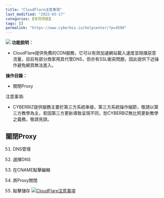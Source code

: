 ```yaml
---
title: "CloudFlare注意事項"
last_modified: "2022-03-17"
categories: [常見問題]
tags: []
permalink: "https://www.cyberbiz.io/helpcenter/?p=4598"
---
```


![](https://www.cyberbiz.io/support/wp-content/uploads/全版本.png) **功能說明：**  

* CloudFlare提供免費的CDN服務，它可以有效加速網站載入速度並阻擋惡意流量，目前有部分商家用其代管DNS，但亦有SSL衝突問題，因此提供下述操作避免網頁無法進入。

**操作目錄：**

* 關閉Proxy

注意事項:  

* CYBERBIZ提供服務主要於第三方系統串接，第三方系統操作細節，敬請以第三方教學為主，若因第三方更新導致呈現不同，恕CYBERBIZ無比照更新教學之義務，敬請見諒。



## 關閉Proxy

51. DNS管理


1. 選擇DNS
2. 在CNAME點擊編輯
3. 將Proxy關閉
4. 點擊儲存
[![CloudFlare注意事項](https://www.cyberbiz.io/support/wp-content/uploads/CloudFlare注意事項1.png)](https://www.cyberbiz.io/support/wp-content/uploads/CloudFlare注意事項1.png)  

